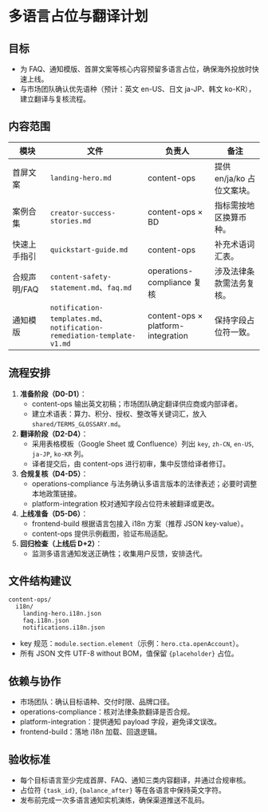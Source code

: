 ﻿# 多语言占位与翻译计划

## 目标
- 为 FAQ、通知模版、首屏文案等核心内容预留多语言占位，确保海外投放时快速上线。
- 与市场团队确认优先语种（预计：英文 en-US、日文 ja-JP、韩文 ko-KR），建立翻译与复核流程。

## 内容范围
| 模块 | 文件 | 负责人 | 备注 |
| ---- | ---- | ------ | ---- |
| 首屏文案 | `landing-hero.md` | content-ops | 提供 en/ja/ko 占位文案块。 |
| 案例合集 | `creator-success-stories.md` | content-ops × BD | 指标需按地区换算币种。 |
| 快速上手指引 | `quickstart-guide.md` | content-ops | 补充术语词汇表。 |
| 合规声明/FAQ | `content-safety-statement.md`、`faq.md` | operations-compliance 复核 | 涉及法律条款需法务复核。 |
| 通知模版 | `notification-templates.md`、`notification-remediation-template-v1.md` | content-ops × platform-integration | 保持字段占位符一致。 |

## 流程安排
1. **准备阶段（D0-D1）**：
   - content-ops 输出英文初稿；市场团队确定翻译供应商或内部译者。
   - 建立术语表：算力、积分、授权、整改等关键词汇，放入 `shared/TERMS_GLOSSARY.md`。
2. **翻译阶段（D2-D4）**：
   - 采用表格模板（Google Sheet 或 Confluence）列出 `key`, `zh-CN`, `en-US`, `ja-JP`, `ko-KR` 列。
   - 译者提交后，由 content-ops 进行初审，集中反馈给译者修订。
3. **合规复核（D4-D5）**：
   - operations-compliance 与法务确认多语言版本的法律表述；必要时调整本地政策链接。
   - platform-integration 校对通知字段占位符未被翻译或更改。
4. **上线准备（D5-D6）**：
   - frontend-build 根据语言包接入 i18n 方案（推荐 JSON key-value）。
   - content-ops 提供示例截图，验证布局适配。
5. **回归检查（上线后 D+2）**：
   - 监测多语言通知发送正确性；收集用户反馈，安排迭代。

## 文件结构建议
```
content-ops/
  i18n/
    landing-hero.i18n.json
    faq.i18n.json
    notifications.i18n.json
```
- key 规范：`module.section.element`（示例：`hero.cta.openAccount`）。
- 所有 JSON 文件 UTF-8 without BOM，值保留 `{placeholder}` 占位。

## 依赖与协作
- 市场团队：确认目标语种、交付时限、品牌口径。
- operations-compliance：核对法律条款翻译是否合规。
- platform-integration：提供通知 payload 字段，避免译文误改。
- frontend-build：落地 i18n 加载、回退逻辑。

## 验收标准
- 每个目标语言至少完成首屏、FAQ、通知三类内容翻译，并通过合规审核。
- 占位符 `{task_id}`, `{balance_after}` 等在各语言中保持英文字符。
- 发布前完成一次多语言通知实机演练，确保渠道推送不乱码。
